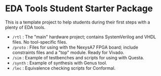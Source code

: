 # EDA Tools Student Starter Package 

This is a template project to help students during their first steps with a plenty of EDA tools. 

- `/rtl` : The "main" hardware project; contains SystemVerilog and VHDL files. No tool-specific files.
- `/proto` : Files for using with the NexysA7 FPGA board; include constraints files and a "top" module. Ready for Vivado.
- `/sim` : Example of testbenches and scripts for using with Questa.
- `/synth` : Example of synthesis with Genus tool.
- `/lec` : Equivalence checking scripts for Conformal.
